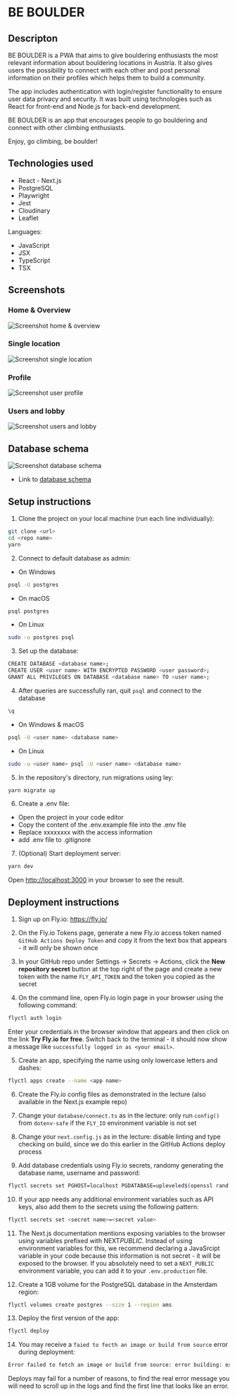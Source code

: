 # BE BOULDER

## Descripton

BE BOULDER is a PWA that aims to give bouldering enthusiasts the most relevant information about bouldering locations in Austria. It also gives users the possibility to connect with each other and post personal information on their profiles which helps them to build a community.

The app includes authentication with login/register functionality to ensure user data privacy and security. It was built using technologies such as React for front-end and Node.js for back-end development.

BE BOULDER is an app that encourages people to go bouldering and connect with other climbing enthusiasts.

Enjoy, go climbing, be boulder!

## Technologies used

- React - Next.js
- PostgreSQL
- Playwright
- Jest
- Cloudinary
- Leaflet

Languages:

- JavaScript
- JSX
- TypeScript
- TSX

## Screenshots

### Home & Overview

![Screenshot home & overview](public/screenshots/home.png)

### Single location

![Screenshot single location](public/screenshots/location.png)

### Profile

![Screenshot user profile](public/screenshots/profile.png)

### Users and lobby

![Screenshot users and lobby](public/screenshots/users-lobby.png)

## Database schema

![Screenshot database schema](public/screenshots/database_schema.png)

- Link to [database schema](https://drawsql.app/teams/agnes-team/diagrams/final-project)

## Setup instructions

1. Clone the project on your local machine (run each line individually):

```bash
git clone <url>
cd <repo name>
yarn
```

2. Connect to default database as admin:

- On Windows

```bash
psql -U postgres
```

- On macOS

```bash
psql postgres
```

- On Linux

```bash
sudo -u postgres psql
```

3. Set up the database:

```bash
CREATE DATABASE <database name>;
CREATE USER <user name> WITH ENCRYPTED PASSWORD <user password>;
GRANT ALL PRIVILEGES ON DATABASE <database name> TO <user name>;
```

4. After queries are successfully ran, quit `psql` and connect to the database

```bash
\q
```

- On Windows & macOS

```bash
psql -U <user name> <database name>
```

- On Linux

```bash
sudo -u <user name> psql -U <user name> <database name>
```

5. In the repository's directory, run migrations using ley:

```bash
yarn migrate up
```

6. Create a .env file:

- Open the project in your code editor
- Copy the content of the .env.example file into the .env file
- Replace xxxxxxxx with the access information
- add .env file to .gitignore

7. (Optional) Start deployment server:

```bash
yarn dev
```

Open [http://localhost:3000](http://localhost:3000) in your browser to see the result.

## Deployment instructions

1. Sign up on Fly.io: https://fly.io/

2. On the Fly.io Tokens page, generate a new Fly.io access token named `GitHub Actions Deploy Token` and copy it from the text box that appears - it will only be shown once

3. In your GitHub repo under Settings -> Secrets -> Actions, click the <b>New repository secret</b> button at the top right of the page and create a new token with the name `FLY_API_TOKEN` and the token you copied as the secret

4. On the command line, open Fly.io login page in your browser using the following command:

```bash
flyctl auth login
```

Enter your credentials in the browser window that appears and then click on the link <b>Try Fly.io for free</b>. Switch back to the terminal - it should now show a message like `successfully logged in as <your email>`.

5. Create an app, specifying the name using only lowercase letters and dashes:

```bash
flyctl apps create --name <app name>
```

6. Create the Fly.io config files as demonstrated in the lecture (also available in the Next.js example repo)

7. Change your `database/connect.ts` as in the lecture: only run `config()` from `dotenv-safe` if the `FLY_IO` environment variable is not set

8. Change your `next.config.js` as in the lecture: disable linting and type checking on build, since we do this earlier in the GitHub Actions deploy process

9. Add database credentials using Fly.io secrets, randomy generating the database name, username and password:

```bash
flyctl secrets set PGHOST=localhost PGDATABASE=upleveled$(openssl rand -hex 16) PGUSERNAME=upleveled$(openssl rand -hex 16) PGPASSWORD=$(openssl rand -base64 32)
```

10. If your app needs any additional environment variables such as API keys, also add them to the secrets using the following pattern:

```bash
flyctl secrets set <secret name>=<secret value>
```

11. The Next.js documentation mentions exposing variables to the browser using variables prefixed with NEXT*PUBLIC*. Instead of using environment variables for this, we recommend declaring a JavaSrcipt variable in your code because this information is not secret - it will be exposed to the browser. If you absolutely need to set a `NEXT_PUBLIC` environment variable, you can add it to your `.env.production` file.

12. Create a 1GB volume for the PostgreSQL database in the Amsterdam region:

```bash
flyctl volumes create postgres --size 1 --region ams
```

13. Deploy the first version of the app:

```bash
flyctl deploy
```

14. You may receive a `faied to fecth an image or build from source` error during deployment:

```bash
Error failed to fetch an image or build from source: error building: executor failed running [/bin/sh -c yarn build]: exit code: 1
```

Deploys may fail for a number of reasons, to find the real error message you will need to scroll up in the logs and find the first line that looks like an error.
